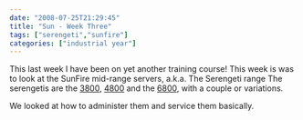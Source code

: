 ```yaml
---
date: "2008-07-25T21:29:45"
title: "Sun - Week Three"
tags: ["serengeti","sunfire"]
categories: ["industrial year"]
---
```


This last week I have been on yet another training course! This week is was to look at the SunFire mid-range servers, a.k.a. The Serengeti range
The serengetis are the [3800][1], [4800][2] and the [6800,][3] with a couple or variations.

We looked at how to administer them and service them basically.

  [1]: http://www.sun.com/servers/midrange/sunfire3800/index.xml
  [2]: http://www.sun.com/servers/midrange/sunfire4800/index.xml
  [3]: http://www.sun.com/servers/midrange/sunfire6800/
